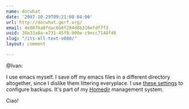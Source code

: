 ```yaml
---
name: docwhat
date: '2007-10-29T09:21:08-04:00'
url: http://docwhat.gerf.org/
email: 4e8076a0fdac6b8f284d8b316efdf7f3
uuid: 20a33a8a-e731-45f8-900e-c9ecc7148f40
slug: "/its-all-text-v080/"
layout: comment

---
```


@Ivan:

  I use emacs myself.  I save off my emacs files in a different directory altogether, since I dislike them littering everyplace.  I use <a href="http://trac.gerf.org/homedir/browser/trunk/packages/emacs-base/.emacs.d/common/backups.el" rel="nofollow">these settings</a> to configure backups.  It's part of my <a href="http://trac.gerf.org/homedir/" rel="nofollow">Homedir</a> management system.

Ciao!
